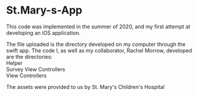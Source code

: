 # St.Mary-s-App


This code was implemented in the summer of 2020, and my first attempt at developing an iOS application. 

The file uploaded is the directory developed on my computer through the swift app. 
The code I, as well as my collaborator, Rachel Morrow, developed are the directories:
<br> Helper 
<br> Survey View Controllers
<br> View Controllers
<p> The assets were provided to us by St. Mary's Children's Hospital</p>
